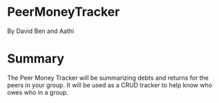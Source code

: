 # PeerMoneyTracker
By David Ben and Aathi

# Summary
The Peer Money Tracker will be summarizing debts and returns for the peers in your group. It will be used as a CRUD tracker to help know who owes who in a group.
